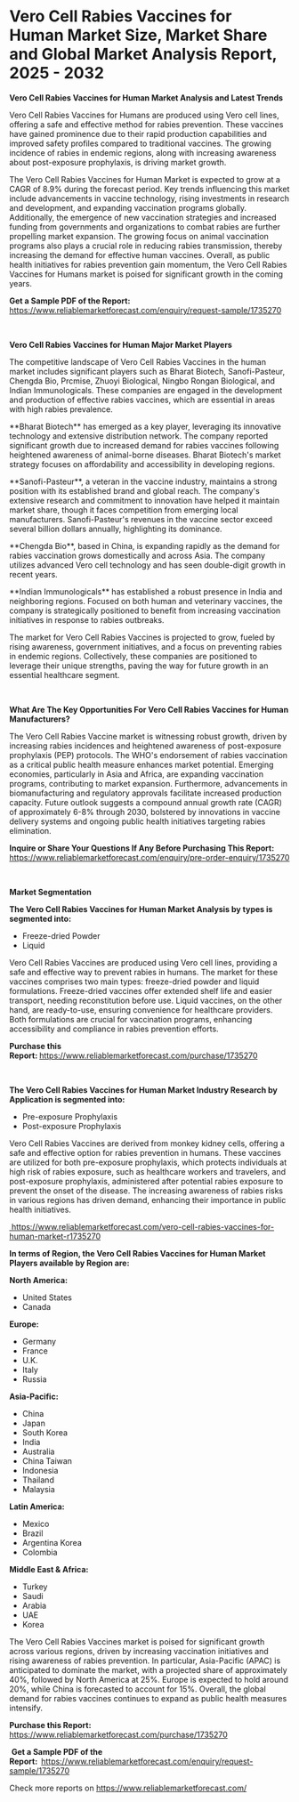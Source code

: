 <p><h1>Vero Cell Rabies Vaccines for Human Market Size, Market Share and Global Market Analysis Report, 2025 - 2032</h1></p><p><strong>Vero Cell Rabies Vaccines for Human Market Analysis and Latest Trends</strong></p>
<p><p>Vero Cell Rabies Vaccines for Humans are produced using Vero cell lines, offering a safe and effective method for rabies prevention. These vaccines have gained prominence due to their rapid production capabilities and improved safety profiles compared to traditional vaccines. The growing incidence of rabies in endemic regions, along with increasing awareness about post-exposure prophylaxis, is driving market growth.</p><p>The Vero Cell Rabies Vaccines for Human Market is expected to grow at a CAGR of 8.9% during the forecast period. Key trends influencing this market include advancements in vaccine technology, rising investments in research and development, and expanding vaccination programs globally. Additionally, the emergence of new vaccination strategies and increased funding from governments and organizations to combat rabies are further propelling market expansion. The growing focus on animal vaccination programs also plays a crucial role in reducing rabies transmission, thereby increasing the demand for effective human vaccines. Overall, as public health initiatives for rabies prevention gain momentum, the Vero Cell Rabies Vaccines for Humans market is poised for significant growth in the coming years.</p></p>
<p><strong>Get a Sample PDF of the Report:&nbsp;</strong> <a href="https://www.reliablemarketforecast.com/enquiry/request-sample/1735270?utm_campaign=3539&utm_medium=2&utm_source=Github&utm_content=ia&utm_term=25032025&utm_id=vero-cell-rabies-vaccines-for-human">https://www.reliablemarketforecast.com/enquiry/request-sample/1735270</a></p>
<p>&nbsp;</p>
<p><strong>Vero Cell Rabies Vaccines for Human Major Market Players</strong></p>
<p><p>The competitive landscape of Vero Cell Rabies Vaccines in the human market includes significant players such as Bharat Biotech, Sanofi-Pasteur, Chengda Bio, Prcmise, Zhuoyi Biological, Ningbo Rongan Biological, and Indian Immunologicals. These companies are engaged in the development and production of effective rabies vaccines, which are essential in areas with high rabies prevalence.</p><p>**Bharat Biotech** has emerged as a key player, leveraging its innovative technology and extensive distribution network. The company reported significant growth due to increased demand for rabies vaccines following heightened awareness of animal-borne diseases. Bharat Biotech's market strategy focuses on affordability and accessibility in developing regions.</p><p>**Sanofi-Pasteur**, a veteran in the vaccine industry, maintains a strong position with its established brand and global reach. The company's extensive research and commitment to innovation have helped it maintain market share, though it faces competition from emerging local manufacturers. Sanofi-Pasteur's revenues in the vaccine sector exceed several billion dollars annually, highlighting its dominance.</p><p>**Chengda Bio**, based in China, is expanding rapidly as the demand for rabies vaccination grows domestically and across Asia. The company utilizes advanced Vero cell technology and has seen double-digit growth in recent years. </p><p>**Indian Immunologicals** has established a robust presence in India and neighboring regions. Focused on both human and veterinary vaccines, the company is strategically positioned to benefit from increasing vaccination initiatives in response to rabies outbreaks.</p><p>The market for Vero Cell Rabies Vaccines is projected to grow, fueled by rising awareness, government initiatives, and a focus on preventing rabies in endemic regions. Collectively, these companies are positioned to leverage their unique strengths, paving the way for future growth in an essential healthcare segment.</p></p>
<p>&nbsp;</p>
<p><strong>What Are The Key Opportunities For Vero Cell Rabies Vaccines for Human Manufacturers?</strong></p>
<p><p>The Vero Cell Rabies Vaccine market is witnessing robust growth, driven by increasing rabies incidences and heightened awareness of post-exposure prophylaxis (PEP) protocols. The WHO's endorsement of rabies vaccination as a critical public health measure enhances market potential. Emerging economies, particularly in Asia and Africa, are expanding vaccination programs, contributing to market expansion. Furthermore, advancements in biomanufacturing and regulatory approvals facilitate increased production capacity. Future outlook suggests a compound annual growth rate (CAGR) of approximately 6-8% through 2030, bolstered by innovations in vaccine delivery systems and ongoing public health initiatives targeting rabies elimination.</p></p>
<p><strong>Inquire or Share Your Questions If Any Before Purchasing This Report:</strong> <a href="https://www.reliablemarketforecast.com/enquiry/pre-order-enquiry/1735270?utm_campaign=3539&utm_medium=2&utm_source=Github&utm_content=ia&utm_term=25032025&utm_id=vero-cell-rabies-vaccines-for-human">https://www.reliablemarketforecast.com/enquiry/pre-order-enquiry/1735270</a></p>
<p>&nbsp;</p>
<p><strong>Market Segmentation</strong></p>
<p><strong>The Vero Cell Rabies Vaccines for Human Market Analysis by types is segmented into:</strong></p>
<p><ul><li>Freeze-dried Powder</li><li>Liquid</li></ul></p>
<p><p>Vero Cell Rabies Vaccines are produced using Vero cell lines, providing a safe and effective way to prevent rabies in humans. The market for these vaccines comprises two main types: freeze-dried powder and liquid formulations. Freeze-dried vaccines offer extended shelf life and easier transport, needing reconstitution before use. Liquid vaccines, on the other hand, are ready-to-use, ensuring convenience for healthcare providers. Both formulations are crucial for vaccination programs, enhancing accessibility and compliance in rabies prevention efforts.</p></p>
<p><strong>Purchase this Report:&nbsp;</strong><a href="https://www.reliablemarketforecast.com/purchase/1735270?utm_campaign=3539&utm_medium=2&utm_source=Github&utm_content=ia&utm_term=25032025&utm_id=vero-cell-rabies-vaccines-for-human">https://www.reliablemarketforecast.com/purchase/1735270</a></p>
<p>&nbsp;</p>
<p><strong>The Vero Cell Rabies Vaccines for Human Market Industry Research by Application is segmented into:</strong></p>
<p><ul><li>Pre-exposure Prophylaxis</li><li>Post-exposure Prophylaxis</li></ul></p>
<p><p>Vero Cell Rabies Vaccines are derived from monkey kidney cells, offering a safe and effective option for rabies prevention in humans. These vaccines are utilized for both pre-exposure prophylaxis, which protects individuals at high risk of rabies exposure, such as healthcare workers and travelers, and post-exposure prophylaxis, administered after potential rabies exposure to prevent the onset of the disease. The increasing awareness of rabies risks in various regions has driven demand, enhancing their importance in public health initiatives.</p></p>
<p><a href="https://www.reliablemarketforecast.com/vero-cell-rabies-vaccines-for-human-market-r1735270?utm_campaign=3539&utm_medium=2&utm_source=Github&utm_content=ia&utm_term=25032025&utm_id=vero-cell-rabies-vaccines-for-human">&nbsp;https://www.reliablemarketforecast.com/vero-cell-rabies-vaccines-for-human-market-r1735270</a></p>
<p><strong>In terms of Region, the Vero Cell Rabies Vaccines for Human Market Players available by Region are:</strong></p>
<p>
    <p> <strong> North America: </strong>
        <ul>
            <li>United States</li>
            <li>Canada</li>
        </ul>
        </p> 
    <p> <strong> Europe: </strong>
        <ul>
            <li>Germany</li>
            <li>France</li>
            <li>U.K.</li>
            <li>Italy</li>
            <li>Russia</li>
        </ul>
        </p> 
    <p> <strong> Asia-Pacific: </strong>
        <ul>
            <li>China</li>
            <li>Japan</li>
            <li>South Korea</li>
            <li>India</li>
            <li>Australia</li>
            <li>China Taiwan</li>
            <li>Indonesia</li>
            <li>Thailand</li>
            <li>Malaysia</li>
        </ul>
        </p> 
    <p> <strong> Latin America: </strong>
        <ul>
            <li>Mexico</li>
            <li>Brazil</li>
            <li>Argentina Korea</li>
            <li>Colombia</li>
        </ul>
        </p> 
    <p> <strong> Middle East & Africa: </strong>
        <ul>
            <li>Turkey</li>
            <li>Saudi</li>
            <li>Arabia</li>
            <li>UAE</li>
            <li>Korea</li>
        </ul>
    </p>
    </p>
<p><p>The Vero Cell Rabies Vaccines market is poised for significant growth across various regions, driven by increasing vaccination initiatives and rising awareness of rabies prevention. In particular, Asia-Pacific (APAC) is anticipated to dominate the market, with a projected share of approximately 40%, followed by North America at 25%. Europe is expected to hold around 20%, while China is forecasted to account for 15%. Overall, the global demand for rabies vaccines continues to expand as public health measures intensify.</p></p>
<p><strong>Purchase this Report: </strong><a href="https://www.reliablemarketforecast.com/purchase/1735270?utm_campaign=3539&utm_medium=2&utm_source=Github&utm_content=ia&utm_term=25032025&utm_id=vero-cell-rabies-vaccines-for-human">https://www.reliablemarketforecast.com/purchase/1735270</a></p>
<p>&nbsp;<strong>Get a Sample PDF of the Report:&nbsp;&nbsp;</strong><a href="https://www.reliablemarketforecast.com/enquiry/request-sample/1735270?utm_campaign=3539&utm_medium=2&utm_source=Github&utm_content=ia&utm_term=25032025&utm_id=vero-cell-rabies-vaccines-for-human">https://www.reliablemarketforecast.com/enquiry/request-sample/1735270</a></p>
<p><strong></strong></p>
<p>Check more reports on <a href="https://www.reliablemarketforecast.com/?utm_campaign=3539&utm_medium=2&utm_source=Github&utm_content=ia&utm_term=25032025&utm_id=vero-cell-rabies-vaccines-for-human">https://www.reliablemarketforecast.com/</a></p>